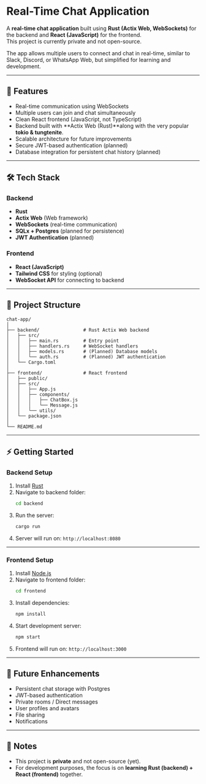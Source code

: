 # Real-Time Chat Application

A **real-time chat application** built using **Rust (Actix Web, WebSockets)** for the backend and **React (JavaScript)** for the frontend.  
This project is currently private and not open-source.  

The app allows multiple users to connect and chat in real-time, similar to Slack, Discord, or WhatsApp Web, but simplified for learning and development.

---

## 🚀 Features

- Real-time communication using WebSockets
- Multiple users can join and chat simultaneously
- Clean React frontend (JavaScript, not TypeScript)
- Backend built with **Actix Web (Rust)**along with the very popular **tokio & tungtenite**.
- Scalable architecture for future improvements
- Secure JWT-based authentication (planned)
- Database integration for persistent chat history (planned)

---

## 🛠️ Tech Stack

### Backend
- **Rust**
- **Actix Web** (Web framework)
- **WebSockets** (real-time communication)
- **SQLx + Postgres** (planned for persistence)
- **JWT Authentication** (planned)

### Frontend
- **React (JavaScript)**  
- **Tailwind CSS** for styling (optional)
- **WebSocket API** for connecting to backend

---

## 📂 Project Structure

```
chat-app/
│
├── backend/                # Rust Actix Web backend
│   ├── src/
│   │   ├── main.rs         # Entry point
│   │   ├── handlers.rs     # WebSocket handlers
│   │   ├── models.rs       # (Planned) Database models
│   │   └── auth.rs         # (Planned) JWT authentication
│   └── Cargo.toml
│
├── frontend/               # React frontend
│   ├── public/
│   ├── src/
│   │   ├── App.js
│   │   ├── components/
│   │   │   ├── ChatBox.js
│   │   │   └── Message.js
│   │   └── utils/
│   └── package.json
│
└── README.md
```

---

## ⚡ Getting Started

### Backend Setup

1. Install [Rust](https://www.rust-lang.org/tools/install)  
2. Navigate to backend folder:
   ```bash
   cd backend
   ```
3. Run the server:
   ```bash
   cargo run
   ```
4. Server will run on: `http://localhost:8080`

---

### Frontend Setup

1. Install [Node.js](https://nodejs.org/)  
2. Navigate to frontend folder:
   ```bash
   cd frontend
   ```
3. Install dependencies:
   ```bash
   npm install
   ```
4. Start development server:
   ```bash
   npm start
   ```
5. Frontend will run on: `http://localhost:3000`

---

## 🔮 Future Enhancements

- Persistent chat storage with Postgres
- JWT-based authentication
- Private rooms / Direct messages
- User profiles and avatars
- File sharing
- Notifications

---

## 📌 Notes

- This project is **private** and not open-source (yet).  
- For development purposes, the focus is on **learning Rust (backend) + React (frontend)** together.
